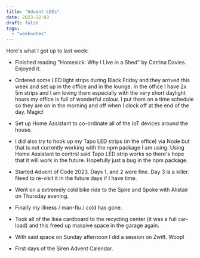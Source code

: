 ```yaml
---
title: "Advent LEDs"
date: 2023-12-03
draft: false
tags:
  - "weeknotes"
---
```


Here's what I got up to last week:

- Finished reading "Homesick: Why I Live in a Shed" by Catrina Davies. Enjoyed it.

- Ordered some LED light strips during Black Friday and they arrived this week and set up in the office and in the lounge. In the office I have 2x 5m strips and I am loving them especially with the very short daylight hours my office is full of wonderful colour. I put them on a time schedule so they are on in the morning and off when I clock off at the end of the day. Magic!

- Set up Home Assistant to co-ordinate all of the IoT devices around the house.

- I did also try to hook up my Tapo LED strips (in the office) via Node but that is not currently working with the npm package I am using. Using Home Assistant to control said Tapo LED strip works so there's hope that it will work in the future. Hopefully just a bug in the npm package.

- Started Advent of Code 2023. Days 1, and 2 were fine. Day 3 is a killer. Need to re-visit it in the future days if I have time.

- Went on a extremely cold bike ride to the Spire and Spoke with Alistair on Thursday evening.

- Finally my illness / man-flu / cold has gone.

- Took all of the Ikea cardboard to the recycling center (it was a full car-load) and this freed up massive space in the garage again.

- With said space on Sunday afternoon I did a session on Zwift. Woop!

- First days of the Siren Advent Calendar.
